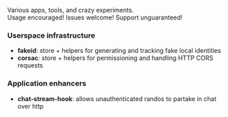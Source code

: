 Various apps, tools, and crazy experiments.  
Usage encouraged! Issues welcome! Support unguaranteed!

### Userspace infrastructure

- **fakeid**: store + helpers for generating and tracking fake local identities
- **corsac**: store + helpers for permissioning and handling HTTP CORS requests

### Application enhancers

- **chat-stream-hook**: allows unauthenticated randos to partake in chat over http
